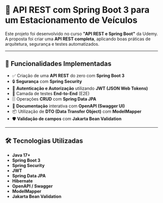 # 🚀 API REST com Spring Boot 3 para um Estacionamento de Veículos

Este projeto foi desenvolvido no curso **"API REST e Spring Boot"** da Udemy.  
A proposta foi criar uma **API REST completa**, aplicando boas práticas de arquitetura, segurança e testes automatizados.

---

## 📌 Funcionalidades Implementadas
- ✅ Criação de uma **API REST** do zero com **Spring Boot 3**  
- 🔒 **Segurança** com **Spring Security**  
- 🔑 **Autenticação e Autorização** utilizando **JWT (JSON Web Tokens)**  
- 🧪 Camada de testes **End-to-End** (E2E)  
- 🗄️ Operações **CRUD** com **Spring Data JPA**   
- 📖 **Documentação** interativa com **OpenAPI (Swagger UI)**  
- 📦 Utilização de **DTO (Data Transfer Object)** com **ModelMapper**  
- 🛡️ **Validação de campos** com **Jakarta Bean Validation**

---

## 🛠️ Tecnologias Utilizadas
- **Java 17+**
- **Spring Boot 3**
- **Spring Security**
- **JWT**
- **Spring Data JPA**
- **Hibernate**
- **OpenAPI / Swagger**
- **ModelMapper**
- **Jakarta Bean Validation**

